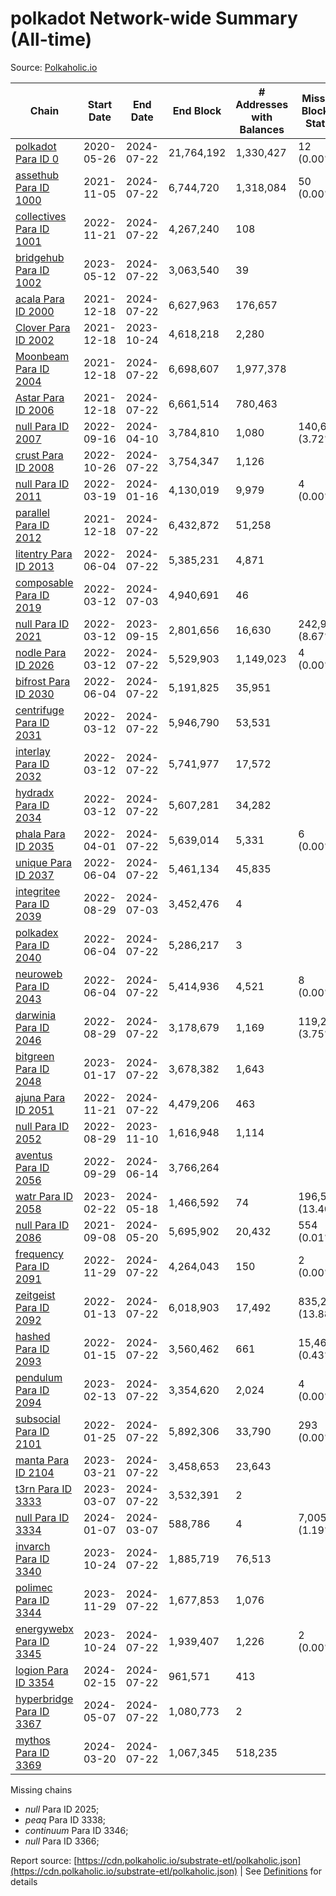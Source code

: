 # polkadot Network-wide Summary (All-time)

Source: [Polkaholic.io](https://polkaholic.io)


| Chain            | Start Date | End Date | End Block | # Addresses with Balances | Missing Blocks / Status |
| ---------------- | ---------- | ---------| --------- | ------------------------- | ----------------------- |
| [polkadot Para ID 0](/polkadot/0-polkadot) | 2020-05-26 | 2024-07-22 | 21,764,192 |  1,330,427 | 12 (0.00%)  |
| [assethub Para ID 1000](/polkadot/1000-assethub) | 2021-11-05 | 2024-07-22 | 6,744,720 |  1,318,084 | 50 (0.00%)  |
| [collectives Para ID 1001](/polkadot/1001-collectives) | 2022-11-21 | 2024-07-22 | 4,267,240 |  108 |    |
| [bridgehub Para ID 1002](/polkadot/1002-bridgehub) | 2023-05-12 | 2024-07-22 | 3,063,540 |  39 |    |
| [acala Para ID 2000](/polkadot/2000-acala) | 2021-12-18 | 2024-07-22 | 6,627,963 |  176,657 |    |
| [Clover Para ID 2002](/polkadot/2002-clover) | 2021-12-18 | 2023-10-24 | 4,618,218 |  2,280 |    |
| [Moonbeam Para ID 2004](/polkadot/2004-moonbeam) | 2021-12-18 | 2024-07-22 | 6,698,607 |  1,977,378 |    |
| [Astar Para ID 2006](/polkadot/2006-astar) | 2021-12-18 | 2024-07-22 | 6,661,514 |  780,463 |    |
| [null Para ID 2007](/polkadot/2007-kapex) | 2022-09-16 | 2024-04-10 | 3,784,810 |  1,080 | 140,668 (3.72%)  |
| [crust Para ID 2008](/polkadot/2008-crust) | 2022-10-26 | 2024-07-22 | 3,754,347 |  1,126 |    |
| [null Para ID 2011](/polkadot/2011-equilibrium) | 2022-03-19 | 2024-01-16 | 4,130,019 |  9,979 | 4 (0.00%)  |
| [parallel Para ID 2012](/polkadot/2012-parallel) | 2021-12-18 | 2024-07-22 | 6,432,872 |  51,258 |    |
| [litentry Para ID 2013](/polkadot/2013-litentry) | 2022-06-04 | 2024-07-22 | 5,385,231 |  4,871 |    |
| [composable Para ID 2019](/polkadot/2019-composable) | 2022-03-12 | 2024-07-03 | 4,940,691 |  46 |    |
| [null Para ID 2021](/polkadot/2021-efinity) | 2022-03-12 | 2023-09-15 | 2,801,656 |  16,630 | 242,949 (8.67%)  |
| [nodle Para ID 2026](/polkadot/2026-nodle) | 2022-03-12 | 2024-07-22 | 5,529,903 |  1,149,023 | 4 (0.00%)  |
| [bifrost Para ID 2030](/polkadot/2030-bifrost) | 2022-06-04 | 2024-07-22 | 5,191,825 |  35,951 |    |
| [centrifuge Para ID 2031](/polkadot/2031-centrifuge) | 2022-03-12 | 2024-07-22 | 5,946,790 |  53,531 |    |
| [interlay Para ID 2032](/polkadot/2032-interlay) | 2022-03-12 | 2024-07-22 | 5,741,977 |  17,572 |    |
| [hydradx Para ID 2034](/polkadot/2034-hydradx) | 2022-03-12 | 2024-07-22 | 5,607,281 |  34,282 |    |
| [phala Para ID 2035](/polkadot/2035-phala) | 2022-04-01 | 2024-07-22 | 5,639,014 |  5,331 | 6 (0.00%)  |
| [unique Para ID 2037](/polkadot/2037-unique) | 2022-06-04 | 2024-07-22 | 5,461,134 |  45,835 |    |
| [integritee Para ID 2039](/polkadot/2039-integritee) | 2022-08-29 | 2024-07-03 | 3,452,476 |  4 |    |
| [polkadex Para ID 2040](/polkadot/2040-polkadex) | 2022-06-04 | 2024-07-22 | 5,286,217 |  3 |    |
| [neuroweb Para ID 2043](/polkadot/2043-neuroweb) | 2022-06-04 | 2024-07-22 | 5,414,936 |  4,521 | 8 (0.00%)  |
| [darwinia Para ID 2046](/polkadot/2046-darwinia) | 2022-08-29 | 2024-07-22 | 3,178,679 |  1,169 | 119,220 (3.75%)  |
| [bitgreen Para ID 2048](/polkadot/2048-bitgreen) | 2023-01-17 | 2024-07-22 | 3,678,382 |  1,643 |    |
| [ajuna Para ID 2051](/polkadot/2051-ajuna) | 2022-11-21 | 2024-07-22 | 4,479,206 |  463 |    |
| [null Para ID 2052](/polkadot/2052-polkadot-parathread-2052) | 2022-08-29 | 2023-11-10 | 1,616,948 |  1,114 |    |
| [aventus Para ID 2056](/polkadot/2056-aventus) | 2022-09-29 | 2024-06-14 | 3,766,264 |   |    |
| [watr Para ID 2058](/polkadot/2058-watr) | 2023-02-22 | 2024-05-18 | 1,466,592 |  74 | 196,567 (13.40%)  |
| [null Para ID 2086](/polkadot/2086-kilt) | 2021-09-08 | 2024-05-20 | 5,695,902 |  20,432 | 554 (0.01%)  |
| [frequency Para ID 2091](/polkadot/2091-frequency) | 2022-11-29 | 2024-07-22 | 4,264,043 |  150 | 2 (0.00%)  |
| [zeitgeist Para ID 2092](/polkadot/2092-zeitgeist) | 2022-01-13 | 2024-07-22 | 6,018,903 |  17,492 | 835,251 (13.88%)  |
| [hashed Para ID 2093](/polkadot/2093-hashed) | 2022-01-15 | 2024-07-22 | 3,560,462 |  661 | 15,466 (0.43%)  |
| [pendulum Para ID 2094](/polkadot/2094-pendulum) | 2023-02-13 | 2024-07-22 | 3,354,620 |  2,024 | 4 (0.00%)  |
| [subsocial Para ID 2101](/polkadot/2101-subsocial) | 2022-01-25 | 2024-07-22 | 5,892,306 |  33,790 | 293 (0.00%)  |
| [manta Para ID 2104](/polkadot/2104-manta) | 2023-03-21 | 2024-07-22 | 3,458,653 |  23,643 |    |
| [t3rn Para ID 3333](/polkadot/3333-t3rn) | 2023-03-07 | 2024-07-22 | 3,532,391 |  2 |    |
| [null Para ID 3334](/polkadot/3334-polkadot-parathread-3334) | 2024-01-07 | 2024-03-07 | 588,786 |  4 | 7,005 (1.19%)  |
| [invarch Para ID 3340](/polkadot/3340-invarch) | 2023-10-24 | 2024-07-22 | 1,885,719 |  76,513 |    |
| [polimec Para ID 3344](/polkadot/3344-polimec) | 2023-11-29 | 2024-07-22 | 1,677,853 |  1,076 |    |
| [energywebx Para ID 3345](/polkadot/3345-energywebx) | 2023-10-24 | 2024-07-22 | 1,939,407 |  1,226 | 2 (0.00%)  |
| [logion Para ID 3354](/polkadot/3354-logion) | 2024-02-15 | 2024-07-22 | 961,571 |  413 |    |
| [hyperbridge Para ID 3367](/polkadot/3367-hyperbridge) | 2024-05-07 | 2024-07-22 | 1,080,773 |  2 |    |
| [mythos Para ID 3369](/polkadot/3369-mythos) | 2024-03-20 | 2024-07-22 | 1,067,345 |  518,235 |    |

Missing chains


* *null* Para ID 2025; 
* *peaq* Para ID 3338; 
* *continuum* Para ID 3346; 
* *null* Para ID 3366; 

Report source: [https://cdn.polkaholic.io/substrate-etl/polkaholic.json](https://cdn.polkaholic.io/substrate-etl/polkaholic.json) | See [Definitions](/DEFINITIONS.md) for details
